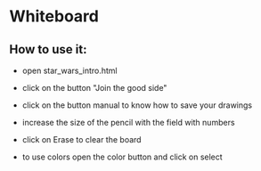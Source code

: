 # Whiteboard

## How to use it:

- open star_wars_intro.html

- click on the button "Join the good side"

- click on the button manual to know how to save your drawings

- increase the size of the pencil with the field with numbers

- click on Erase to clear the board

- to use colors open the color button and click on select